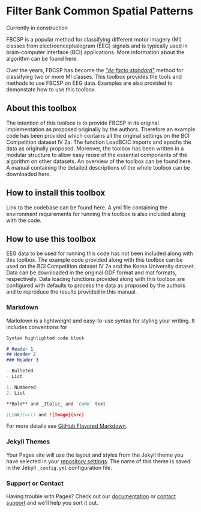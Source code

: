 # Filter Bank Common Spatial Patterns

Currently in construction
  
FBCSP is a popular method for classifying different motor imagery (MI) classes from electroencephalogram (EEG) signals and is typically used in brain-computer interface (BCI) applications. More information about the algorithm can be found here.

Over the years, FBCSP has become the <a href="https://onlinelibrary.wiley.com/doi/full/10.1002/hbm.23730"><i>"de facto standard"</i></a> method for classifying two or more MI classes. This toolbox provides the tools and methods to use FBCSP on EEG data. Examples are also provided to demonstate how to use this toolbox. 

## About this toolbox
The intention of this toolbox is to provide FBCSP in its original implementation as proposed originally by the authors. Therefore an example code has been provided which contains all the original settings on the BCI Competition dataset IV 2a. The function LoadBCIC imports and epochs the data as originally proposed. Moreover, the toolbox has been written in a modular structure to allow easy reuse of the essential components of the  algorithm on other datasets. An overview of the toolbox can be found here. A manual containing the detailed descriptions of the whole toolbox can be downloaded here. 

## How to install this toolbox
Link to the codebase can be found here.
A yml file containing the environment requirements for running this toolbox is also included along with the code.

## How to use this toolbox
EEG data to be used for running this code has not been included along with this toolbox. The example code provided along with this toolbox can be used on the BCI Competition dataset IV 2a and the Korea University dataset. Data can be downloaded in the original GDF format and mat formats, respectively. Data loading functions provided along with this toolbox are configured with defaults to process the data as proposed by the authors and to reproduce the results provided in this manual.

### Markdown

Markdown is a lightweight and easy-to-use syntax for styling your writing. It includes conventions for

```markdown
Syntax highlighted code block

# Header 1
## Header 2
### Header 3

- Bulleted
- List

1. Numbered
2. List

**Bold** and _Italic_ and `Code` text

[Link](url) and ![Image](src)
```

For more details see [GitHub Flavored Markdown](https://guides.github.com/features/mastering-markdown/).

### Jekyll Themes

Your Pages site will use the layout and styles from the Jekyll theme you have selected in your [repository settings](https://github.com/fbcsptoolbox/fbcsptoolbox.github.io/settings). The name of this theme is saved in the Jekyll `_config.yml` configuration file.

### Support or Contact

Having trouble with Pages? Check out our [documentation](https://help.github.com/categories/github-pages-basics/) or [contact support](https://github.com/contact) and we’ll help you sort it out.
